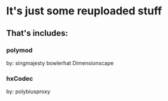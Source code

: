 # It's just some reuploaded stuff

## That's includes:

### polymod
by:
singmajesty
bowlerhat
Dimensionscape

### hxCodec
by:
polybiusproxy